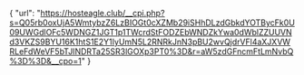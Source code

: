 {
  "url": "https://hosteagle.club/__cpi.php?s=Q05rb0oxUjA5WmtybzZ6LzBIOGt0cXZMb29iSHhDLzdGbkdYOTBycFk0U09UWGdlOFc5WDNGZ1JGT1p1TWcrdStFODZEbWNDZkYwa0dWblZZUUVNd3VKZS9BYU16K1htS1E2Y1IyUmN5L2RNRkJnN3pBU2wvQjdrVFl4aXJXVWRLeFdWeVF5bTJINDRTa25SR3lGOXp3PT0%3D&r=aW5zdGFncmFtLmNvbQ%3D%3D&__cpo=1"
}
